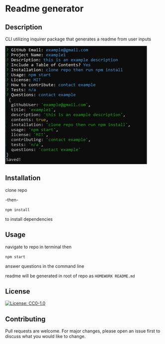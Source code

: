 # Readme generator

## Description 

CLI utilizing inquirer package that generates a readme from user inputs

![Readme Generator Screenshot](./readmegensc.jpg)

## Installation

clone repo

-then-

`npm install`

to install dependencies

## Usage
navigate to repo in terminal then 

`npm start`

answer questions in the command line

readme will be generated in root of repo as `HOMEWORK README.md`

## License

[![License: CC0-1.0](https://licensebuttons.net/l/zero/1.0/80x15.png)](http://creativecommons.org/publicdomain/zero/1.0/)

## Contributing

Pull requests are welcome. For major changes, please open an issue first to discuss what you would like to change.
